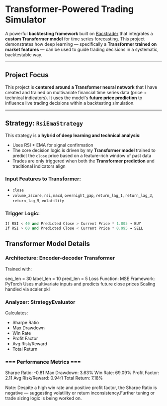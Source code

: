 # Transformer-Powered Trading Simulator

A powerful **backtesting framework** built on [Backtrader](https://www.backtrader.com/) that integrates a **custom Transformer model** for time series forecasting. This project demonstrates how deep learning — specifically a **Transformer trained on market features** — can be used to guide trading decisions in a systematic, backtestable way.

---

## Project Focus

This project is **centered around a Transformer neural network** that I have created and trained on multivariate financial time series data (price + technical indicators). It uses the model's **future price prediction** to influence live trading decisions within a backtesting simulation.

---

## Strategy: `RsiEmaStrategy`

This strategy is a **hybrid of deep learning and technical analysis**:

- Uses RSI + EMA for signal confirmation
- The core decision logic is driven by my **Transformer model** trained to predict the `close` price based on a feature-rich window of past data
- Trades are only triggered when both the **Transformer prediction** and traditional indicators align

### Input Features to Transformer:
- `close`
- `volume_zscore`, `rsi`, `macd`, `overnight_gap`, `return_lag_1`, `return_lag_3`, `return_lag_5`, `volatility`

### Trigger Logic:

```python
If RSI < 40 and Predicted Close > Current Price * 1.005 → BUY
If RSI > 60 and Predicted Close < Current Price * 0.995 → SELL
```

## Transformer Model Details

### Architecture: Encoder-decoder Transformer

Trained with:

seq_len = 30
label_len = 10
pred_len = 5
Loss Function: MSE
Framework: PyTorch
Uses multivariate inputs and predicts future close prices
Scaling handled via scaler.pkl

### Analyzer: StrategyEvaluator

Calculates:

- Sharpe Ratio
- Max Drawdown
- Win Rate
- Profit Factor
- Avg Risk/Reward
- Total Return

### === Performance Metrics ===
Sharpe Ratio: -0.81
Max Drawdown: 3.63%
Win Rate: 69.09%
Profit Factor: 2.11
Avg Risk/Reward: 0.94:1
Total Return: 7.18%

Note: Despite a high win rate and positive profit factor, the Sharpe Ratio is negative — suggesting volatility or return inconsistency.Further tuning or trade sizing logic is being worked on.



